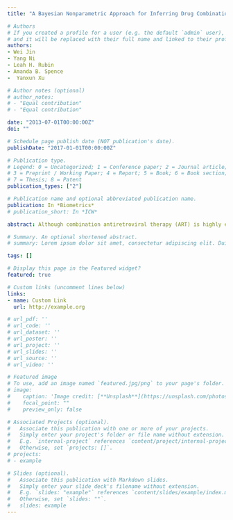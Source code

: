 ```yaml
---
title: "A Bayesian Nonparametric Approach for Inferring Drug Combination Effects on Mental Health in People with HIV"

# Authors
# If you created a profile for a user (e.g. the default `admin` user), write the username (folder name) here 
# and it will be replaced with their full name and linked to their profile.
authors:
- Wei Jin
- Yang Ni
- Leah H. Rubin
- Amanda B. Spence
-  Yanxun Xu

# Author notes (optional)
# author_notes:
# - "Equal contribution"
# - "Equal contribution"

date: "2013-07-01T00:00:00Z"
doi: ""

# Schedule page publish date (NOT publication's date).
publishDate: "2017-01-01T00:00:00Z"

# Publication type.
# Legend: 0 = Uncategorized; 1 = Conference paper; 2 = Journal article;
# 3 = Preprint / Working Paper; 4 = Report; 5 = Book; 6 = Book section;
# 7 = Thesis; 8 = Patent
publication_types: ["2"]

# Publication name and optional abbreviated publication name.
publication: In *Biometrics*
# publication_short: In *ICW*

abstract: Although combination antiretroviral therapy (ART) is highly effective in suppressing viral load for people with HIV (PWH), many ART agents may exacerbate central nervous system (CNS)-related adverse effects including depression. Therefore, understanding the effects of ART drugs on the CNS function, especially mental health, can help clinicians personalize medicine with less adverse effects for PWH and prevent them from discontinuing their ART to avoid undesirable health outcomes and increased likelihood of HIV transmission. The emergence of electronic health records offers researchers unprecedented access to HIV data including individuals' mental health records, drug prescriptions, and clinical information over time. However, modeling such data is very challenging due to high-dimensionality of the drug combination space, the individual heterogeneity, and sparseness of the observed drug combinations. We develop a Bayesian nonparametric approach to learn drug combination effect on mental health in PWH adjusting for socio-demographic, behavioral, and clinical factors. The proposed method is built upon the subset-tree kernel method that represents drug combinations in a way that synthesizes known regimen structure into a single mathematical representation. It also utilizes a distance-dependent Chinese restaurant process to cluster heterogeneous population while taking into account individuals' treatment histories. We evaluate the proposed approach through simulation studies, and apply the method to a dataset from the Women's Interagency HIV Study, yielding interpretable and promising results. Our method has clinical utility in guiding clinicians to prescribe more informed and effective personalized treatment based on individuals' treatment histories and clinical characteristics.

# Summary. An optional shortened abstract.
# summary: Lorem ipsum dolor sit amet, consectetur adipiscing elit. Duis posuere tellus ac convallis placerat. Proin tincidunt magna sed ex sollicitudin condimentum.

tags: []

# Display this page in the Featured widget?
featured: true

# Custom links (uncomment lines below)
links:
- name: Custom Link
  url: http://example.org

# url_pdf: ''
# url_code: ''
# url_dataset: ''
# url_poster: ''
# url_project: ''
# url_slides: ''
# url_source: ''
# url_video: ''

# Featured image
# To use, add an image named `featured.jpg/png` to your page's folder. 
# image:
#    caption: 'Image credit: [**Unsplash**](https://unsplash.com/photos/pLCdAaMFLTE)'
#    focal_point: ""
#    preview_only: false

# Associated Projects (optional).
#   Associate this publication with one or more of your projects.
#   Simply enter your project's folder or file name without extension.
#   E.g. `internal-project` references `content/project/internal-project/index.md`.
#   Otherwise, set `projects: []`.
# projects:
# - example

# Slides (optional).
#   Associate this publication with Markdown slides.
#   Simply enter your slide deck's filename without extension.
#   E.g. `slides: "example"` references `content/slides/example/index.md`.
#   Otherwise, set `slides: ""`.
#   slides: example
---
```

